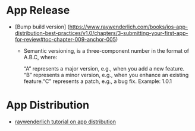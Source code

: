 # App Release

- [Bump build version] (https://www.raywenderlich.com/books/ios-app-distribution-best-practices/v1.0/chapters/3-submitting-your-first-app-for-review#toc-chapter-009-anchor-005)
    - Semantic versioning, is a three-component number in the format of A.B.C, where:

        “A” represents a major version, e.g., when you add a new feature. “B” represents a minor version, e.g., when you enhance an existing feature.“C” represents a patch, e.g., a bug fix. Example: 1.0.1


# App Distribution

- [raywenderlich tutorial on app distribution](https://www.raywenderlich.com/books/ios-app-distribution-best-practices)